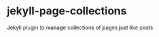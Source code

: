 jekyll-page-collections
=======================

Jekyll plugin to manage collections of pages just like posts
